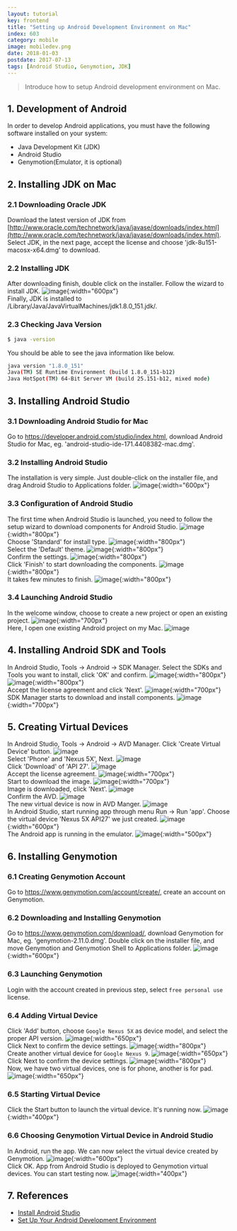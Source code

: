 ```yaml
---
layout: tutorial
key: frontend
title: "Setting up Android Development Environment on Mac"
index: 603
category: mobile
image: mobiledev.png
date: 2018-01-03
postdate: 2017-07-13
tags: [Android Studio, Genymotion, JDK]
---
```


> Introduce how to setup Android development environment on Mac.

## 1. Development of Android
In order to develop Android applications, you must have the following software installed on your system:
* Java Development Kit (JDK)
* Android Studio
* Genymotion(Emulator, it is optional)

## 2. Installing JDK on Mac
### 2.1 Downloading Oracle JDK
Download the latest version of JDK from [http://www.oracle.com/technetwork/java/javase/downloads/index.html](http://www.oracle.com/technetwork/java/javase/downloads/index.html). Select JDK, in the next page, accept the license and choose 'jdk-8u151-macosx-x64.dmg' to download.
### 2.2 Installing JDK
After downloading finish, double click on the installer. Follow the wizard to install JDK.
![image](/public/tutorials/603/jdkinstall.png){:width="600px"}  
Finally, JDK is installed to /Library/Java/JavaVirtualMachines/jdk1.8.0_151.jdk/.
### 2.3 Checking Java Version
```sh
$ java -version
```
You should be able to see the java information like below.
```sh
java version "1.8.0_151"
Java(TM) SE Runtime Environment (build 1.8.0_151-b12)
Java HotSpot(TM) 64-Bit Server VM (build 25.151-b12, mixed mode)
```

## 3. Installing Android Studio
### 3.1 Downloading Android Studio for Mac
Go to https://developer.android.com/studio/index.html, download Android Studio for Mac, eg. 'android-studio-ide-171.4408382-mac.dmg'.
### 3.2 Installing Android Studio
The installation is very simple. Just double-click on the installer file, and drag Android Studio to Applications folder.
![image](/public/tutorials/603/androidstudioinstall.png){:width="600px"}  
### 3.3 Configuration of Android Studio
The first time when Android Studio is launched, you need to follow the setup wizard to download components for Android Studio.
![image](/public/tutorials/603/setupwizard.png){:width="800px"}  
Choose 'Standard' for install type.
![image](/public/tutorials/603/setupinstalltype.png){:width="800px"}  
Select the 'Default' theme.
![image](/public/tutorials/603/setuptheme.png){:width="800px"}  
Confirm the settings.
![image](/public/tutorials/603/setupverify.png){:width="800px"}  
Click 'Finish' to start downloading the components.
![image](/public/tutorials/603/setupdownload.png){:width="800px"}  
It takes few minutes to finish.
![image](/public/tutorials/603/setupfinish.png){:width="800px"}  
### 3.4 Launching Android Studio
In the welcome window, choose to create a new project or open an existing project.
![image](/public/tutorials/603/androidstudiolaunch.png){:width="700px"}  
Here, I open one existing Android project on my Mac.
![image](/public/tutorials/603/androidstudioide.png)
## 4. Installing Android SDK and Tools
In Android Studio, Tools -> Android -> SDK Manager. Select the SDKs and Tools you want to install, click 'OK' and confirm.
![image](/public/tutorials/603/sdkmanager.png){:width="800px"}  
![image](/public/tutorials/603/sdktools.png){:width="800px"}  
Accept the license agreement and click 'Next'.
![image](/public/tutorials/603/sdklicense.png){:width="700px"}  
SDK Manager starts to download and install components.
![image](/public/tutorials/603/sdkinstalling.png){:width="700px"}  

## 5. Creating Virtual Devices
In Android Studio, Tools -> Android -> AVD Manager. Click 'Create Virtual Device' button.
![image](/public/tutorials/603/avdmanager.png)  
Select 'Phone' and 'Nexus 5X', Next.
![image](/public/tutorials/603/avdhardware.png)  
Click 'Download' of 'API 27'.
![image](/public/tutorials/603/avdimage.png)  
Accept the license agreement.
![image](/public/tutorials/603/avdlicense.png){:width="700px"}  
Start to download the image.
![image](/public/tutorials/603/avddownloading.png){:width="700px"}  
Image is downloaded, click 'Next'.
![image](/public/tutorials/603/avdimagedownloaded.png)  
Confirm the AVD.
![image](/public/tutorials/603/avdfinish.png)  
The new virtual device is now in AVD Manger.
![image](/public/tutorials/603/avdmanagernewdevice.png)  
In Android Studio, start running app through menu Run -> Run 'app'. Choose the virtual device 'Nexus 5X API27' we just created.
![image](/public/tutorials/603/avdrun.png){:width="600px"}  
The Android app is running in the emulator.
![image](/public/tutorials/603/avdemulator.png){:width="500px"}  

## 6. Installing Genymotion
### 6.1 Creating Genymotion Account
Go to https://www.genymotion.com/account/create/, create an account on Genymotion.
### 6.2 Downloading and Installing Genymotion
Go to https://www.genymotion.com/download/, download Genymotion for Mac, eg. 'genymotion-2.11.0.dmg'. Double click on the installer file, and move Genymotion and Genymotion Shell to Applications folder.
![image](/public/tutorials/603/genymotioninstall.png){:width="600px"}  
### 6.3 Launching Genymotion
Login with the account created in previous step, select `free personal use` license.
### 6.4 Adding Virtual Device
Click 'Add' button, choose `Google Nexus 5X` as device model, and select the proper API version.
![image](/public/tutorials/603/genymotionnexus5x.png){:width="650px"}  
Click Next to confirm the device settings.
![image](/public/tutorials/603/genymotionconfirm.png){:width="800px"}  
Create another virtual device for `Google Nexus 9`.
![image](/public/tutorials/603/genymotionnexus9.png){:width="650px"}  
Click Next to confirm the device settings.
![image](/public/tutorials/603/genymotionconfirm2.png){:width="800px"}  
Now, we have two virtual devices, one is for phone, another is for pad.
![image](/public/tutorials/603/genymotiondevices.png){:width="650px"}  
### 6.5 Starting Virtual Device
Click the Start button to launch the virtual device. It's running now.
![image](/public/tutorials/603/genymotionrunning.png){:width="400px"}  
### 6.6 Choosing Genymotion Virtual Device in Android Studio
In Android, run the app. We can now select the virtual device created by Genymotion.
![image](/public/tutorials/603/genymotionemulator.png){:width="600px"}  
Click OK. App from Android Studio is deployed to Genymotion virtual devices. You can start testing now.
![image](/public/tutorials/603/genymotionapp.png){:width="400px"}  

## 7. References
* [Install Android Studio](https://developer.android.com/studio/install.html)
* [Set Up Your Android Development Environment](https://trailhead.salesforce.com/en/projects/mobilesdk_setup_dev_tools/steps/mobilesdk_setup_android)
